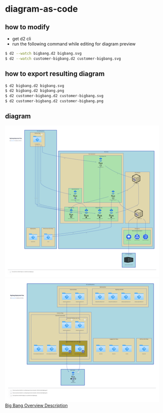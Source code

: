 # diagram-as-code

## how to modify
* get d2 cli
* run the following command while editing for diagram preview
```sh
$ d2 --watch bigbang.d2 bigbang.svg
$ d2 --watch customer-bigbang.d2 customer-bigbang.svg
```

## how to export resulting diagram
```sh
$ d2 bigbang.d2 bigbang.svg
$ d2 bigbang.d2 bigbang.png
$ d2 customer-bigbang.d2 customer-bigbang.svg
$ d2 customer-bigbang.d2 customer-bigbang.png
```

## diagram
![Big Bang Overview Diagram](./bigbang.png)
![Big Bang Overview Diagram](./customer-bigbang.png)
[Big Bang Overview Description](./DESCRIPTION.md)
